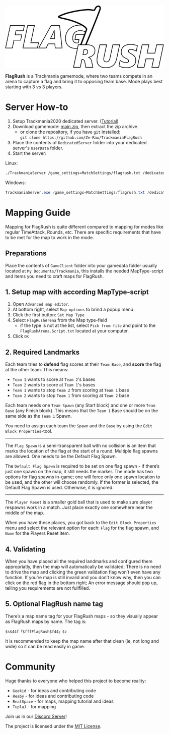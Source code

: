 ![FlagRush Logo](Assets/png/mark.png)

**FlagRush** is a Trackmania gamemode, where two teams compete in an arena to capture a flag and bring it to opposing team base. Mode plays best starting with 3 vs 3 players.

# Server How-to

1. Setup Trackmania2020 dedicated server. ([Tutorial](https://forums.ubisoft.com/showthread.php/2242192-Tutorial-Trackmania-2020-Dedicated-Server))
2. Download gamemode: [main.zip](https://github.com/Ze-Rax/TrackmaniaFlagRush/archive/refs/heads/main.zip), then extract the zip archive.
   - or clone the repository, if you have `git` installed: \
  	`git clone https://github.com/Ze-Rax/TrackmaniaFlagRush`
3. Place the contents of `DedicatedServer` folder into your dedicated server's `UserData` folder.
4. Start the server:

Linux:
```bash
./TrackmaniaServer /game_settings=MatchSettings/flagrush.txt /dedicated_cfg=dedicated_cfg.txt
```

Windows: 
```powershell
TrackmaniaServer.exe /game_settings=MatchSettings/flagrush.txt /dedicated_cfg=dedicated_cfg.txt
``` 

# Mapping Guide

Mapping for FlagRush is quite different compared to mapping for modes like regular TimeAttack, 
Rounds, etc. There are specific requirements that have to be met for the map to work in the mode.

## Preparations

Place the contents of `GameClient` folder into your gamedata folder usually located at `My Documents/Trackmania`, this installs the needed MapType-script and Items you need to craft maps for FlagRush.

## 1. Setup map with according MapType-script

1. Open `Advanced map editor`.
2. At bottom right, select `Map options` to brind a popup menu
3. Click the first button: `Set Map Type`
4. Select `FlagRushArena` from the Map type-field
   - if the type is not at the list, select `Pick from file` and point to the `FlagRushArena.Script.txt` located at your computer.
6. Click `OK`

## 2. Required Landmarks

Each team tries to **defend** flag scores at their `Team Base`, and **score** the flag at the other team. This means:

  - `Team 1` wants to score at `Team 2`'s bases
  - `Team 2` wants to score at `Team 1`'s bases
  - `Team 1` wants to stop `Team 2` from scoring at `Team 1` base
  - `Team 2` wants to stop `Team 1` from scoring at `Team 2` base
  

Each team needs one `Team Spawn` (any Start block) and one or more `Team Base` (any Finish block). This means that the `Team 1` Base should be on the same side as the `Team 1` Spawn.

You need to assign each team the `Spawn` and the `Base` by using the `Edit Block Properties`-tool.

--- 

The `Flag Spawn` is a semi-transparent ball with no collision is an item that marks the location of the flag at the start of a round. Multiple flag spawns are allowed. One needs to be the Default Flag Spawn.

The `Default Flag Spawn` is required to be set on one flag spawn - if there’s just one spawn on the map, it still needs the marker. The mode has two options for flag spawns in-game; one will force only one spawn location to be used, and the other will choose randomly. If the former is selected, the Default Flag Spawn is used. Otherwise, it is ignored. 

--- 

The `Player Reset` is a smaller gold ball that is used to make sure player respawns work in a match. Just place exactly one somewhere near the middle of the map.

When you have these places, you got back to the `Edit Block Properties` menu and select the relevant option for each: `Flag` for the flag spawn, and `None` for the Players Reset item.

## 4. Validating

When you have placed all the required landmarks and configured them appropriatly, then the map will automatically be validated; There is no need to drive the map and clicking the green validation flag won’t even have any function. If you’re map is still invalid and you don’t know why, then you can click on the red flag in the bottom right; An error message should pop up, telling you requirements are not fullfilled.


## 5. Optional FlagRush name tag

There’s a map name tag for your FlagRush maps - so they visually appear as FlagRush maps by name. The tag is:

```
$s$44f「$fffFlagRush$f44」$z
```

It is recommended to keep the map name after that clean (ie, not long and wide) so it can be read easily in game.

# Community

Huge thanks to everyone who helped this project to become reality:

- `Geekid` - for ideas and contributing code
- `Reaby` - for ideas and contributing code
- `RealSpace` - for maps, mapping tutorial and ideas
- `TuplaJ` - for mapping

Join us in our [Discord Server](https://discord.gg/J6ApdyRqEZ)!

The project is licensed under the [MIT License](LICENSE).